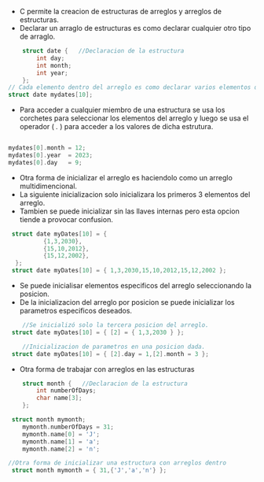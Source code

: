 - C permite la creacion de estructuras de arreglos y arreglos de estructuras. 
- Declarar un arraglo de estructuras es como declarar cualquier otro tipo de arraglo.
```c
	struct date {   //Declaracion de la estructura
		int day;
		int month;
		int year;
	};
// Cada elemento dentro del arreglo es como declarar varios elementos de estructuras;
struct date mydates[10];

```

- Para acceder a cualquier miembro de una estructura se usa los corchetes para seleccionar los elementos del arreglo y luego se usa el operador ( *.* ) para acceder a los valores de dicha estrutura.
```c

mydates[0].month = 12;
mydates[0].year  = 2023;
mydates[0].day   = 9;

```

- Otra forma de inicializar el arreglo es haciendolo como un arreglo multidimencional. 
- La siguiente inicializacion solo inicializara los primeros 3 elementos del
arreglo.
- Tambien se puede inicializar sin las llaves internas pero esta opcion tiende a provocar confusion.
```c
 struct date myDates[10] = {   
		  {1,3,2030},
		  {15,10,2012},
		  {15,12,2002},
  };
 struct date myDates[10] = { 1,3,2030,15,10,2012,15,12,2002 };
```

- Se puede inicialisar elementos especificos del arreglo seleccionando la posicion.
- De la inicializacion del arreglo por posicion se puede inicializar los parametros especificos deseados.
```c 
	//Se inicializó solo la tercera posicion del arreglo.
 struct date myDates[10] = { [2] = { 1,3,2030 } };

	//Inicializacion de parametros en una posicion dada.
 struct date myDates[10] = { [2].day = 1,[2].month = 3 };
```

- Otra forma de trabajar con arreglos en las estructuras 
```c
	struct month {   //Declaracion de la estructura
		int numberOfDays;
		char name[3];
	};

 struct month mymonth;
	mymonth.numberOfDays = 31;
	mymonth.name[0] = 'J';
	mymonth.name[1] = 'a';
	mymonth.name[2] = 'n';

//Otra forma de inicializar una estructura con arreglos dentro
 struct month mymonth = { 31,{'J','a','n'} };

```


